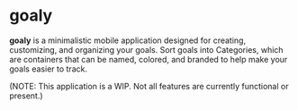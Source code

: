 # goaly

**goaly** is a minimalistic mobile application designed for creating, customizing, and organizing your goals. Sort goals into Categories, which are containers that can be named, colored, and branded to help make your goals easier to track.

(NOTE: This application is a WIP. Not all features are currently functional or present.)
